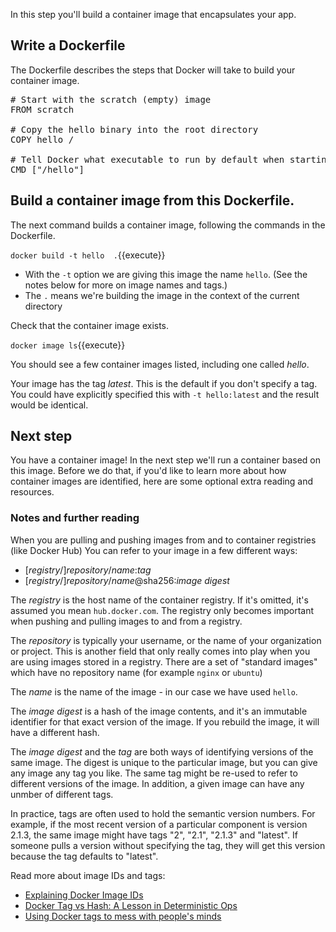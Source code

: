 In this step you'll build a container image that encapsulates your app.

## Write a Dockerfile

The Dockerfile describes the steps that Docker will take to build your container image.

<pre class="file" data-filename="Dockerfile" data-target="replace">
# Start with the scratch (empty) image
FROM scratch

# Copy the hello binary into the root directory
COPY hello /

# Tell Docker what executable to run by default when starting this container
CMD ["/hello"]
</pre>

## Build a container image from this Dockerfile.

 The next command builds a container image, following the commands in the Dockerfile.

`docker build -t hello  .`{{execute}}

* With the `-t` option we are giving this image the name `hello`. (See the notes below for more on image names and tags.)
* The `.` means we're building the image in the context of the current directory

Check that the container image exists.

`docker image ls`{{execute}}

You should see a few container images listed, including one called *hello*.

Your image has the tag *latest*. This is the default if you don't specify a tag. You could have explicitly specified this with `-t hello:latest` and the result would be identical.

## Next step

You have a container image! In the next step we'll run a container based on this image. Before we do that, if you'd like to learn more about how container images are identified, here are some optional extra reading and resources. 

### Notes and further reading

When you are pulling and pushing images from and to container registries (like Docker Hub) You can refer to your image in a few different ways:

* \[*registry*/\]*repository*/*name*:*tag*
* \[*registry*/\]*repository*/*name*@sha256:*image digest*

The *registry* is the host name of the container registry. If it's omitted, it's assumed you mean `hub.docker.com`. The registry only becomes important when pushing and pulling images to and from a registry.

The *repository* is typically your username, or the name of your organization or project. This is another field that only really comes into play when you are using images stored in a registry. There are a set of "standard images" which have no repository name (for example `nginx` or `ubuntu`)

The *name* is the name of the image - in our case we have used `hello`.

The *image digest* is a hash of the image contents, and it's an immutable identifier for that exact version of the image. If you rebuild the image, it will have a different hash.

The *image digest* and the *tag* are both ways of identifying versions of the same image. The digest is unique to the particular image, but you can give any image any tag you like. The same tag might be re-used to refer to different versions of the image. In addition, a given image can have any unmber of different tags. 

In practice, tags are often used to hold the semantic version numbers. For example, if the most recent version of a particular component is version 2.1.3, the same image might have tags "2", "2.1", "2.1.3" and "latest". If someone pulls a version without specifying the tag, they will get this version because the tag defaults to "latest".

Read more about image IDs and tags:

* [Explaining Docker Image IDs](https://windsock.io/explaining-docker-image-ids/)
* [Docker Tag vs Hash: A Lesson in Deterministic Ops](https://medium.com/@tariq.m.islam/container-deployments-a-lesson-in-deterministic-ops-a4a467b14a03)
* [Using Docker tags to mess with people's minds](https://medium.com/microscaling-systems/using-docker-tags-to-mess-with-peoples-minds-367bb2c93bd0)
